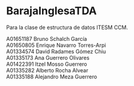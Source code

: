 # BarajaInglesaTDA
Para la clase de estructura de datos ITESM CCM.

A01651187 Bruno Schalch García <br>
A01650805 Enrique Navarro Torres-Arpi <br>
A01334574 David Radames Gómez Chiu <br>
A01335173 Ana Guerrero Olivares <br>
A01422391 Itzel Mosso Guerrero <br>
A01335282 Alberto Rocha Alvear <br>
A01335188 Alejandro Meza Guerrero
